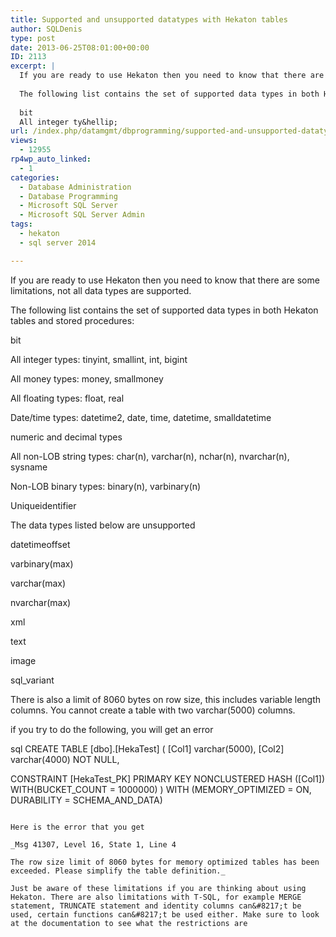 ```yaml
---
title: Supported and unsupported datatypes with Hekaton tables
author: SQLDenis
type: post
date: 2013-06-25T08:01:00+00:00
ID: 2113
excerpt: |
  If you are ready to use Hekaton then you need to know that there are some limitations, not all data types are supported. 
  
  The following list contains the set of supported data types in both Hekaton tables and stored procedures:
  
  bit
  All integer ty&hellip;
url: /index.php/datamgmt/dbprogramming/supported-and-unsupported-datatypes-with/
views:
  - 12955
rp4wp_auto_linked:
  - 1
categories:
  - Database Administration
  - Database Programming
  - Microsoft SQL Server
  - Microsoft SQL Server Admin
tags:
  - hekaton
  - sql server 2014

---
```

If you are ready to use Hekaton then you need to know that there are some limitations, not all data types are supported. 

The following list contains the set of supported data types in both Hekaton tables and stored procedures:

bit
  
All integer types: tinyint, smallint, int, bigint
  
All money types: money, smallmoney
  
All floating types: float, real
  
Date/time types: datetime2, date, time, datetime, smalldatetime
  
numeric and decimal types
  
All non-LOB string types: char(n), varchar(n), nchar(n), nvarchar(n), sysname
  
Non-LOB binary types: binary(n), varbinary(n)
  
Uniqueidentifier

The data types listed below are unsupported

datetimeoffset
  
varbinary(max)
  
varchar(max)
  
nvarchar(max)
  
xml
  
text
  
image
  
sql_variant

There is also a limit of 8060 bytes on row size, this includes variable length columns. You cannot create a table with two varchar(5000) columns.

if you try to do the following, you will get an error

sql
CREATE TABLE [dbo].[HekaTest]
( [Col1] varchar(5000), 
  [Col2] varchar(4000) NOT NULL,  

  CONSTRAINT [HekaTest_PK] PRIMARY KEY NONCLUSTERED HASH ([Col1]) WITH(BUCKET_COUNT = 1000000)
) WITH (MEMORY_OPTIMIZED = ON, 
 DURABILITY = SCHEMA_AND_DATA)
```

Here is the error that you get

_Msg 41307, Level 16, State 1, Line 4
  
The row size limit of 8060 bytes for memory optimized tables has been exceeded. Please simplify the table definition._

Just be aware of these limitations if you are thinking about using Hekaton. There are also limitations with T-SQL, for example MERGE statement, TRUNCATE statement and identity columns can&#8217;t be used, certain functions can&#8217;t be used either. Make sure to look at the documentation to see what the restrictions are